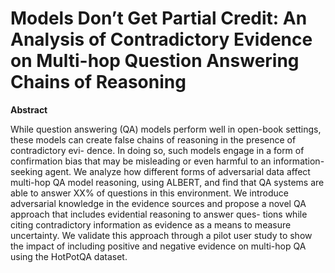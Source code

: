 # Models Don’t Get Partial Credit: An Analysis of Contradictory Evidence on Multi-hop Question Answering Chains of Reasoning

**Abstract**

While question answering (QA) models perform well in open-book settings, these
models can create false chains of reasoning in the presence of contradictory evi-
dence. In doing so, such models engage in a form of confirmation bias that may
be misleading or even harmful to an information-seeking agent. We analyze how
different forms of adversarial data affect multi-hop QA model reasoning, using
ALBERT, and find that QA systems are able to answer XX% of questions in this
environment. We introduce adversarial knowledge in the evidence sources and
propose a novel QA approach that includes evidential reasoning to answer ques-
tions while citing contradictory information as evidence as a means to measure
uncertainty. We validate this approach through a pilot user study to show the impact
of including positive and negative evidence on multi-hop QA using the HotPotQA
dataset.
